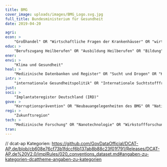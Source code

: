 ```yaml
---
title: BMG
cover_image: uploads/images/BMG_Logo.svg.jpg
full_title: Bundesministerium für Gesundheit
date: 2019-04-20

agri:
econ: >
    "Großhandel" OR "Wirtschaftliche Fragen der Krankenhäuser" OR "wirtschaftliche Fragen des Rettungsdienstes" OR "Finanzielle Angelegenheiten der Pflegeversicherung" OR "Krankenhausfinanzierung" OR "Krankenversicherung" OR "Vergütung ambulanter ärztlicher Leistungen" OR "Betäubungsmittelverkehr" OR "Blut" OR "Blutprodukte"
educ: >
    "Berufszugang Heilberufen" OR "Ausbildung Heilberufen" OR "Bildung"
ener:
envi: >
    "Klima und Gesundheit"
heal: >
    "Medizinische Datenbanken und Register" OR "Sucht und Drogen" OR "Krebserkrankungen" OR "Herz-Kreislauferkrankungen" OR "Psychiatrie" OR "Gesundheitsstatistik" OR "Infektionskrankheiten" OR "Trinkwasser" OR "Neurologie" OR "Pädiatrie" OR "Diabetes" OR "Nicht übertragbare Krankheiten"
intr: >
    "internationale Gesundheitspolitik" OR "Internationale Suchtstofffragen" OR "EU Strategie" OR "EU-Koordinierung" OR "Globale Gesundheitspolitik" OR "Fachkräfte Ausland" OR "Europäische  Gesundheitspolitik" OR "OECD" OR "Migration" OR "Integration"
just:
soci: >
    "Implantateregister Deutschland (IRD)"
gove: >
    "Korruptionsprävention" OR "Neubauangelegenheiten des BMG" OR "Nationales Gesundheitsportal" OR "Bauangelegenheiten des Geschäftsbereichs" OR "Informationsfreiheitsgesetz (Anfragestatistik)"
regi: >
    "Zukunftsregion"
tech: >
    "Medizinische Forschung" OR "Nanotechnologie" OR "Wirkstoffforschung" OR "Präventionsforschung" OR "Gesundheitsforschung" OR "Gentechnik"
tran:
---
```


// dcat-ap Kategorien: https://github.com/GovDataOfficial/DCAT-AP.de/blob/cb608e76cf73b1fdccf6b137ab8b88c23f01f791/Releases/DCAT-AP.de%20V2.0/implRules/020_conventions_dataset.md#angaben-zu-kategorien-dcattheme-angaben-zu-kategorien
